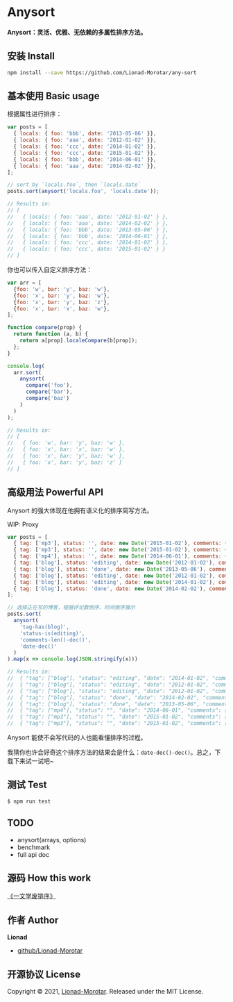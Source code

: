 # Anysort

**Anysort：灵活、优雅、无依赖的多属性排序方法。**

## 安装 Install

```sh
npm install --save https://github.com/Lionad-Morotar/any-sort
```

## 基本使用 Basic usage

根据属性进行排序：

```js
var posts = [
  { locals: { foo: 'bbb', date: '2013-05-06' }},
  { locals: { foo: 'aaa', date: '2012-01-02' }},
  { locals: { foo: 'ccc', date: '2014-01-02' }},
  { locals: { foo: 'ccc', date: '2015-01-02' }},
  { locals: { foo: 'bbb', date: '2014-06-01' }},
  { locals: { foo: 'aaa', date: '2014-02-02' }},
];

// sort by `locals.foo`, then `locals.date`
posts.sort(anysort('locals.foo', 'locals.date'));

// Results in:
// [
//   { locals: { foo: 'aaa', date: '2012-01-02' } },
//   { locals: { foo: 'aaa', date: '2014-02-02' } },
//   { locals: { foo: 'bbb', date: '2013-05-06' } },
//   { locals: { foo: 'bbb', date: '2014-06-01' } },
//   { locals: { foo: 'ccc', date: '2014-01-02' } },
//   { locals: { foo: 'ccc', date: '2015-01-02' } }
// ]
```

你也可以传入自定义排序方法：

```js
var arr = [
  {foo: 'w', bar: 'y', baz: 'w'},
  {foo: 'x', bar: 'y', baz: 'w'},
  {foo: 'x', bar: 'y', baz: 'z'},
  {foo: 'x', bar: 'x', baz: 'w'},
];

function compare(prop) {
  return function (a, b) {
    return a[prop].localeCompare(b[prop]);
  };
}

console.log(
  arr.sort(
    anysort(
      compare('foo'), 
      compare('bar'), 
      compare('baz')
    )
  )
);

// Results in:
// [
//   { foo: 'w', bar: 'y', baz: 'w' },
//   { foo: 'x', bar: 'x', baz: 'w' },
//   { foo: 'x', bar: 'y', baz: 'w' },
//   { foo: 'x', bar: 'y', baz: 'z' }
// ]
```

## 高级用法 Powerful API

Anysort 的强大体现在他拥有语义化的排序简写方法。

WIP: Proxy

```js
var posts = [
  { tag: ['mp3'], status: '', date: new Date('2015-01-02'), comments: { length: 5 } },
  { tag: ['mp3'], status: '', date: new Date('2015-01-02'), comments: { length: 6 } } ,
  { tag: ['mp4'], status: '', date: new Date('2014-06-01'), comments: { length: 7 } },
  { tag: ['blog'], status: 'editing', date: new Date('2012-01-02'), comments: { length: 3 } },
  { tag: ['blog'], status: 'done', date: new Date('2013-05-06'), comments: { length: 1 } },
  { tag: ['blog'], status: 'editing', date: new Date('2012-01-02'), comments: { length: 2 } },
  { tag: ['blog'], status: 'editing', date: new Date('2014-01-02'), comments: { length: 3 } },
  { tag: ['blog'], status: 'done', date: new Date('2014-02-02'), comments: { length: 4 } },
];

// 选择正在写的博客，根据评论数倒序、时间倒序展示
posts.sort(
  anysort(
    'tag-has(blog)',
    'status-is(editing)',
    'comments-len()-dec()',
    'date-dec()'
  )
).map(x => console.log(JSON.stringify(x)))

// Results in:
//  { "tag": ["blog"], "status": "editing", "date": "2014-01-02", "comments": { "length": 3 } },
//  { "tag": ["blog"], "status": "editing", "date": "2012-01-02", "comments": { "length": 3 } },
//  { "tag": ["blog"], "status": "editing", "date": "2012-01-02", "comments": { "length": 2 } },
//  { "tag": ["blog"], "status": "done", "date": "2014-02-02", "comments": { "length": 4 } },
//  { "tag": ["blog"], "status": "done", "date": "2013-05-06", "comments": { "length": 1 } },
//  { "tag": ["mp4"], "status": "", "date": "2014-06-01", "comments": { "length": 7 } },
//  { "tag": ["mp3"], "status": "", "date": "2015-01-02", "comments": { "length": 6 } },
//  { "tag": ["mp3"], "status": "", "date": "2015-01-02", "comments": { "length": 5 } },
```

Anysort 能使不会写代码的人也能看懂排序的过程。

我猜你也许会好奇这个排序方法的结果会是什么：`date-dec()-dec()`。总之，下载下来试一试吧~

## 测试 Test

```sh
$ npm run test
```

 ## TODO

 * anysort(arrays, options)
 * benchmark
 * full api doc

## 源码 How this work

[《一文学废排序》](https://juejin.cn/post/6916229848126111751)

## 作者 Author

**Lionad**

* [github/Lionad-Morotar](https://github.com/Lionad-Morotar)

## 开源协议 License

Copyright © 2021, [Lionad-Morotar](https://github.com/Lionad-Morotar).
Released under the MIT License.
